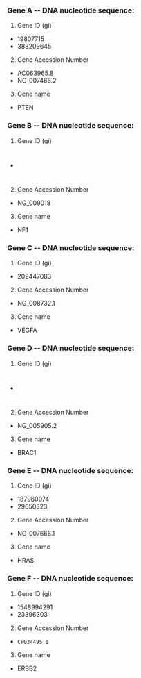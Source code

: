 ### Gene A -- DNA nucleotide sequence:
1. Gene ID (gi)
  * 19807715
  * 383209645


2. Gene Accession Number
  * AC063965.8
  * NG_007466.2


3. Gene name
  * PTEN

### Gene B -- DNA nucleotide sequence:
1. Gene ID (gi)
  * #


2. Gene Accession Number
  * NG_009018

3. Gene name
  * NF1

### Gene C -- DNA nucleotide sequence:
1. Gene ID (gi)
  * 209447083

2. Gene Accession Number
  * NG_008732.1


3. Gene name
  * VEGFA

### Gene D -- DNA nucleotide sequence:
1. Gene ID (gi)
  * #


2. Gene Accession Number
  * NG_005905.2


3. Gene name
  * BRAC1


### Gene E -- DNA nucleotide sequence:
1. Gene ID (gi)
  * 187960074
  * 29650323


2. Gene Accession Number
  * NG_007666.1

3. Gene name
  * HRAS


### Gene F -- DNA nucleotide sequence:
1. Gene ID (gi)
  * 1548994291
  * 23396303


2. Gene Accession Number
  * 	CP034495.1


3. Gene name
  * ERBB2
